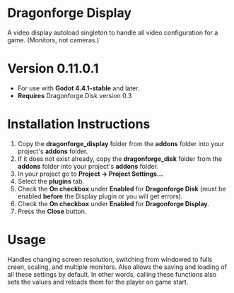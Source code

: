# Dragonforge Display
A video display autoload singleton to handle all video configuration for a game. (Monitors, not cameras.)
# Version 0.11.0.1
- For use with **Godot 4.4.1-stable** and later.
- **Requires** Dragonforge Disk version 0.3
# Installation Instructions
1. Copy the **dragonforge_display** folder from the **addons** folder into your project's **addons** folder.
2. If it does not exist already, copy the **dragonforge_disk** folder from the **addons** folder into your project's **addons** folder.
3. In your project go to **Project -> Project Settings...**
4. Select the **plugins** tab.
5. Check the **On checkbox** under **Enabled** for **Dragonforge Disk** (must be enabled **before** the Display plugin or you will get errors).
6. Check the **On checkbox** under **Enabled** for **Dragonforge Display**.
7. Press the **Close** button.
# Usage
Handles changing screen resolution, switching from windowed to fulls creen, scaling, and multiple monitors. Also allows the saving and loading of all these settings by default. In other words, calling these functions also sets the values and reloads them for the player on game start.

